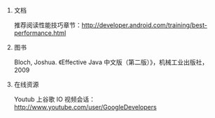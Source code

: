 1. 文档

    推荐阅读性能技巧章节：<http://developer.android.com/training/best-performance.html>

2. 图书

    Bloch, Joshua. 《Effective Java 中文版（第二版）》，机械工业出版社， 2009

3. 在线资源

    Youtub 上谷歌 IO 视频会话：<http://www.youtube.com/user/GoogleDevelopers>

    